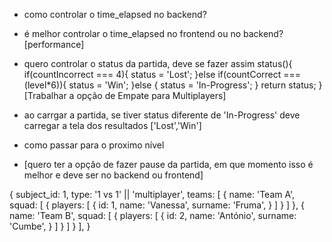 -   como controlar o time_elapsed no backend?
-   é melhor controlar o time_elapsed no frontend ou no backend? [performance]
-   quero controlar o status da partida, deve se fazer assim 
    status(){
        if(countIncorrect === 4){
            status = 'Lost';
        }else if(countCorrect === (level*6)){
            status = 'Win';
        }else {
            status = 'In-Progress';
        }
        return status;
    }
    [Trabalhar a opção de Empate para Multiplayers]
-   ao carrgar a partida, se tiver status diferente de 'In-Progress' deve carregar a tela dos resultados ['Lost','Win']
-   como passar para o proximo nível

-   [quero ter a opção de fazer pause da partida, em que momento isso é melhor e deve ser no backend ou frontend]


{
    subject_id: 1,
    type: '1 vs 1' || 'multiplayer',
    teams: [
        {
            name: 'Team A',
            squad: [
                {
                    players: [
                        {
                            id: 1,
                            name: 'Vanessa',
                            surname: 'Fruma',
                        }
                    ]
                }
            ]
        },
        {
            name: 'Team B',
            squad: [
                {
                    players: [
                        {
                            id: 2,
                            name: 'António',
                            surname: 'Cumbe',
                        }
                    ]
                }
            ]
        }
    ],
}